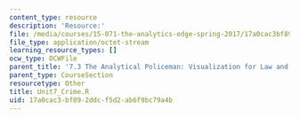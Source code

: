 ```yaml
---
content_type: resource
description: 'Resource:'
file: /media/courses/15-071-the-analytics-edge-spring-2017/17a0cac3bf892ddcf5d2ab6f9bc79a4b_Unit7_Crime.R
file_type: application/octet-stream
learning_resource_types: []
ocw_type: OCWFile
parent_title: '7.3 The Analytical Policeman: Visualization for Law and Order'
parent_type: CourseSection
resourcetype: Other
title: Unit7_Crime.R
uid: 17a0cac3-bf89-2ddc-f5d2-ab6f9bc79a4b
---
```


